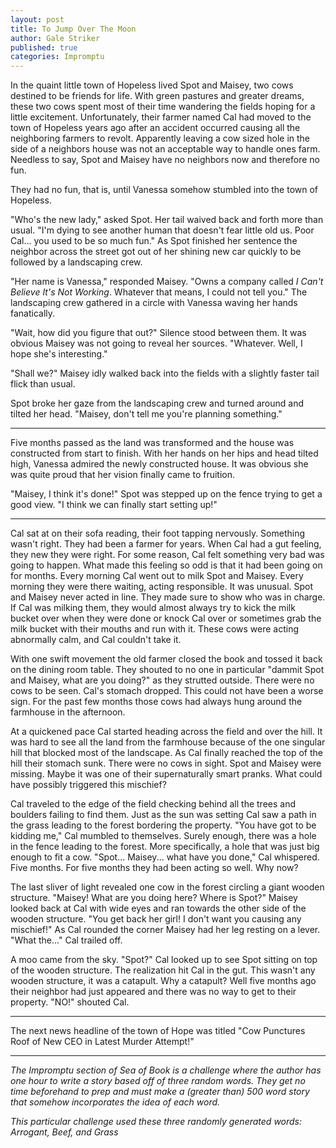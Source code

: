 ```yaml
---
layout: post
title: To Jump Over The Moon
author: Gale Striker
published: true
categories: Impromptu
---
```


In the quaint little town of Hopeless lived Spot and Maisey, two cows destined to be friends for life. With green pastures and greater dreams, these two cows spent most of their time wandering the fields hoping for a little excitement. Unfortunately, their farmer named Cal had moved to the town of Hopeless years ago after an accident occurred causing all the neighboring farmers to revolt. Apparently leaving a cow sized hole in the side of a neighbors house was not an acceptable way to handle ones farm. Needless to say, Spot and Maisey have no neighbors now and therefore no fun.

They had no fun, that is, until Vanessa somehow stumbled into the town of Hopeless.

"Who's the new lady," asked Spot. Her tail waived back and forth more than usual. "I'm dying to see another human that doesn't fear little old us. Poor Cal... you used to be so much fun." As Spot finished her sentence the neighbor across the street got out of her shining new car quickly to be followed by a landscaping crew.

"Her name is Vanessa," responded Maisey. "Owns a company called *I Can't Believe It's Not Working*. Whatever that means, I could not tell you." The landscaping crew gathered in a circle with Vanessa waving her hands fanatically.

"Wait, how did you figure that out?" Silence stood between them. It was obvious Maisey was not going to reveal her sources. "Whatever. Well, I hope she's interesting."

"Shall we?" Maisey idly walked back into the fields with a slightly faster tail flick than usual.

Spot broke her gaze from the landscaping crew and turned around and tilted her head. "Maisey, don't tell me you're planning something."

---

Five months passed as the land was transformed and the house was constructed from start to finish. With her hands on her hips and head tilted high, Vanessa admired the newly constructed house. It was obvious she was quite proud that her vision finally came to fruition.

"Maisey, I think it's done!" Spot was stepped up on the fence trying to get a good view. "I think we can finally start setting up!"

---

Cal sat at on their sofa reading, their foot tapping nervously. Something wasn't right. They had been a farmer for years. When Cal had a gut feeling, they new they were right. For some reason, Cal felt something very bad was going to happen. What made this feeling so odd is that it had been going on for months. Every morning Cal went out to milk Spot and Maisey. Every morning they were there waiting, acting responsible. It was unusual. Spot and Maisey never acted in line. They made sure to show who was in charge. If Cal was milking them, they would almost always try to kick the milk bucket over when they were done or knock Cal over or sometimes grab the milk bucket with their mouths and run with it. These cows were acting abnormally calm, and Cal couldn't take it.

With one swift movement the old farmer closed the book and tossed it back on the dining room table. They shouted to no one in particular "dammit Spot and Maisey, what are you doing?" as they strutted outside. There were no cows to be seen. Cal's stomach dropped. This could not have been a worse sign. For the past few months those cows had always hung around the farmhouse in the afternoon.

At a quickened pace Cal started heading across the field and over the hill. It was hard to see all the land from the farmhouse because of the one singular hill that blocked most of the landscape. As Cal finally reached the top of the hill their stomach sunk. There were no cows in sight. Spot and Maisey were missing. Maybe it was one of their supernaturally smart pranks. What could have possibly triggered this mischief?

Cal traveled to the edge of the field checking behind all the trees and boulders failing to find them. Just as the sun was setting Cal saw a path in the grass leading to the forest bordering the property. "You have got to be kidding me," Cal mumbled to themselves. Surely enough, there was a hole in the fence leading to the forest. More specifically, a hole that was just big enough to fit a cow. "Spot... Maisey... what have you done," Cal whispered. Five months. For five months they had been acting so well. Why now?

The last sliver of light revealed one cow in the forest circling a giant wooden structure. "Maisey! What are you doing here? Where is Spot?" Maisey looked back at Cal with wide eyes and ran towards the other side of the wooden structure. "You get back her girl! I don't want you causing any mischief!" As Cal rounded the corner Maisey had her leg resting on a lever. "What the..." Cal trailed off.

A moo came from the sky. "Spot?" Cal looked up to see Spot sitting on top of the wooden structure. The realization hit Cal in the gut. This wasn't any wooden structure, it was a catapult. Why a catapult? Well five months ago their neighbor had just appeared and there was no way to get to their property. "NO!" shouted Cal.

---

The next news headline of the town of Hope was titled "Cow Punctures Roof of New CEO in Latest Murder Attempt!"

---

_The Impromptu section of Sea of Book is a challenge where the author has one hour to write a story based off of three random words. They get no time beforehand to prep and must make a (greater than) 500 word story that somehow incorporates the idea of each word._

_This particular challenge used these three randomly generated words: Arrogant, Beef, and Grass_
